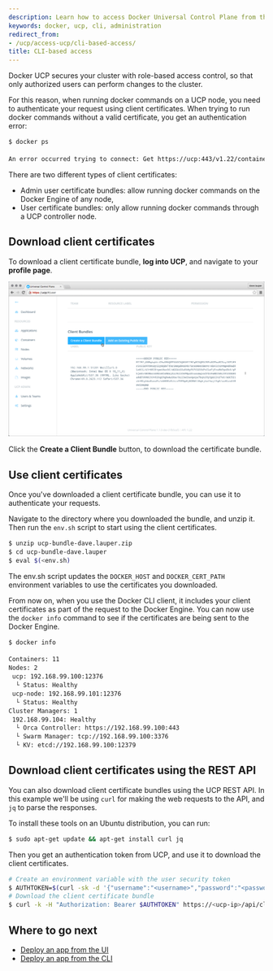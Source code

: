 ```yaml
---
description: Learn how to access Docker Universal Control Plane from the CLI.
keywords: docker, ucp, cli, administration
redirect_from:
- /ucp/access-ucp/cli-based-access/
title: CLI-based access
---
```


Docker UCP secures your cluster with role-based access control, so that only
authorized users can perform changes to the cluster.

For this reason, when running docker commands on a UCP node, you need to
authenticate your request using client certificates. When trying to run docker
commands without a valid certificate, you get an authentication error:

```markdown
$ docker ps

An error occurred trying to connect: Get https://ucp:443/v1.22/containers/json: x509: certificate signed by unknown authority (possibly because of "crypto/rsa: verification error" when trying to verify candidate authority certificate "UCP Client Root CA")
```

There are two different types of client certificates:

* Admin user certificate bundles: allow running docker commands on the
Docker Engine of any node,
* User certificate bundles: only allow running docker commands through a UCP
controller node.

## Download client certificates

To download a client certificate bundle, **log into UCP**, and navigate to your
**profile page**.

![](../images/cli-based-access-1.png)

Click the **Create a Client Bundle** button, to download the certificate bundle.


## Use client certificates

Once you've downloaded a client certificate bundle, you can use it to
authenticate your requests.

Navigate to the directory where you downloaded the bundle, and unzip it. Then
run the `env.sh` script to start using the client certificates.

```bash
$ unzip ucp-bundle-dave.lauper.zip
$ cd ucp-bundle-dave.lauper
$ eval $(<env.sh)
```

The env.sh script updates the `DOCKER_HOST` and `DOCKER_CERT_PATH`
environment variables to use the certificates you downloaded.

From now on, when you use the Docker CLI client, it includes your client
certificates as part of the request to the Docker Engine. You can now use the
`docker info` command to see if the certificates are being sent to the Docker
Engine.

```markdown
$ docker info

Containers: 11
Nodes: 2
 ucp: 192.168.99.100:12376
  └ Status: Healthy
 ucp-node: 192.168.99.101:12376
  └ Status: Healthy
Cluster Managers: 1
 192.168.99.104: Healthy
  └ Orca Controller: https://192.168.99.100:443
  └ Swarm Manager: tcp://192.168.99.100:3376
  └ KV: etcd://192.168.99.100:12379
```


## Download client certificates using the REST API

You can also download client certificate bundles using the UCP REST API. In
this example we'll be using `curl` for making the web requests to the API, and
`jq` to parse the responses.

To install these tools on an Ubuntu distribution, you can run:

```bash
$ sudo apt-get update && apt-get install curl jq
```

Then you get an authentication token from UCP, and use it to download the
client certificates.

```bash
# Create an environment variable with the user security token
$ AUTHTOKEN=$(curl -sk -d '{"username":"<username>","password":"<password>"}' https://<ucp-ip>/auth/login | jq -r .auth_token)
# Download the client certificate bundle
$ curl -k -H "Authorization: Bearer $AUTHTOKEN" https://<ucp-ip>/api/clientbundle -o bundle.zip
```

## Where to go next

* [Deploy an app from the UI](../applications/deploy-app-ui.md)
* [Deploy an app from the CLI](../applications/deploy-app-cli.md)